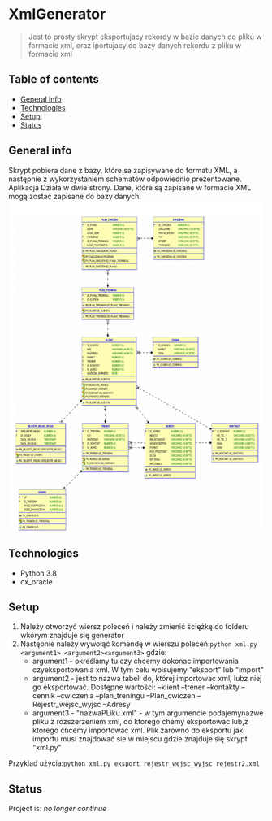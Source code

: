 # XmlGenerator
> Jest to prosty skrypt eksportujacy rekordy w bazie danych do pliku w formacie xml, oraz iportujacy do bazy danych rekordu z pliku w formacie xml

## Table of contents
* [General info](#general-info)
* [Technologies](#technologies)
* [Setup](#setup)
* [Status](#status)


## General info
Skrypt pobiera dane z bazy, które sa zapisywane  do formatu XML, a następnie z wykorzystaniem schematów odpowiednio
prezentowane. Aplikacja Działa w dwie strony. Dane, które są zapisane w formacie XML
mogą zostać zapisane do bazy danych. 
![Baza danych](./img/sc1.png)



## Technologies
* Python 3.8
* cx_oracle


## Setup
1. Należy otworzyć wiersz poleceń i należy zmienić ściężkę do folderu wkórym znajduje się generator
2. Następnie należy wywołąć komendę w wierszu poleceń:`python xml.py <argument1> <argument2><argument3>` gdzie:
   - argument1 - określamy tu czy chcemy dokonac importowania czyeksportowania xml. W tym celu wpisujemy "eksport" lub "import"
   - argument2 - jest to nazwa tabeli do, której importowac xml, lubz niej go eksportować. Dostępne wartości:
     –klient
     –trener
     –kontakty
     –cennik
     –cwiczenia
     –plan_treningu
     –Plan_cwiczen
     –Rejestr_wejsc_wyjsc
     –Adresy
   - argument3 - "nazwaPLiku.xml" - w tym argumencie podajemynazwe pliku z rozszerzeniem xml, do ktorego chemy eksportowac lub,z ktorego chcemy importowac xml. Plik zarówno do eksportu jaki importu musi znajdować sie w miejscu gdzie znajduje się skrypt "xml.py"

Przykład użycia:`python xml.py eksport rejestr_wejsc_wyjsc rejestr2.xml`


## Status
Project is:  _no longer continue_ 

